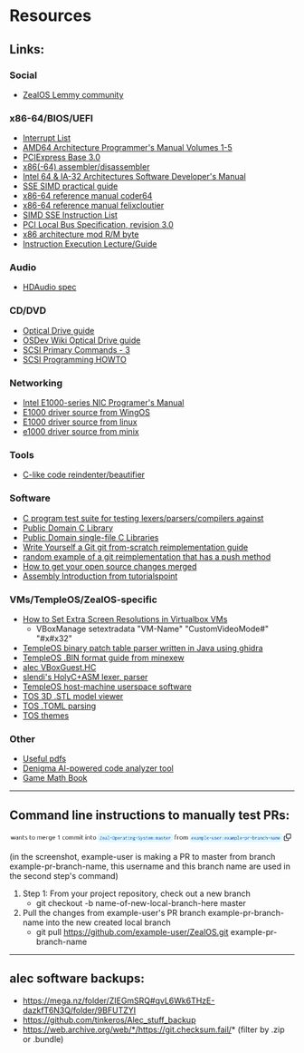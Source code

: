 # Resources

## Links:

### Social
- [ZealOS Lemmy community](https://lemmy.world/c/zealos) 

### x86-64/BIOS/UEFI
- [Interrupt List](http://www.ctyme.com/rbrown.htm)
- [AMD64 Architecture Programmer's Manual Volumes 1-5](https://www.amd.com/system/files/TechDocs/40332.pdf) 
- [PCIExpress Base 3.0](http://akkit.org/info/PCI_Express_Base_r3.0_10Nov10.pdf) 
- [x86(-64) assembler/disassembler](https://defuse.ca/online-x86-assembler.htm#disassembly) 
- [Intel 64 & IA-32 Architectures Software Developer's Manual](https://www.intel.com/content/dam/www/public/us/en/documents/manuals/64-ia-32-architectures-software-developer-instruction-set-reference-manual-325383.pdf) 
- [SSE SIMD practical guide](http://sci.tuomastonteri.fi/programming/sse) 
- [x86-64 reference manual coder64](http://ref.x86asm.net/coder64.html) 
- [x86-64 reference manual felixcloutier](https://www.felixcloutier.com/x86/) 
- [SIMD SSE Instruction List](https://www.officedaytime.com/simd512e/) 
- [PCI Local Bus Specification, revision 3.0](https://www.cl.cam.ac.uk/~djm202/pdf/specifications/pci/PCI_LB3.0_CB-2-6-04.pdf) 
- [x86 architecture mod R/M byte](https://sandpile.org/x86/opc_rm.htm) 
- [Instruction Execution Lecture/Guide](https://staffwww.fullcoll.edu/aclifton/cs241/lecture-instruction-execution.html) 

### Audio
- [HDAudio spec](https://www.intel.com/content/dam/www/public/us/en/documents/product-specifications/high-definition-audio-specification.pdf) 

### CD/DVD
- [Optical Drive guide](https://dev.lovelyhq.com/libburnia/libburn/raw/branch/master/doc/cookbook.txt) 
- [OSDev Wiki Optical Drive guide](https://wiki.osdev.org/Optical_Drive) 
- [SCSI Primary Commands - 3](http://www.13thmonkey.org/documentation/SCSI/spc3r23.pdf) 
- [SCSI Programming HOWTO](https://tldp.org/HOWTO/archived/SCSI-Programming-HOWTO/SCSI-Programming-HOWTO-10.html) 

### Networking
- [Intel E1000-series NIC Programer's Manual](https://www.intel.com/content/dam/doc/manual/pci-pci-x-family-gbe-controllers-software-dev-manual.pdf) 
- [E1000 driver source from WingOS](https://github.com/Supercip971/WingOS/blob/61614042b15c3f8be28de91c276054565596760f/kernel/arch/x86_64/device/network/e1000.cpp) 
- [E1000 driver source from linux](https://github.com/torvalds/linux/tree/master/drivers/net/ethernet/intel/e1000) 
- [e1000 driver source from minix](https://github.com/Stichting-MINIX-Research-Foundation/minix/tree/4db99f4012570a577414fe2a43697b2f239b699e/minix/drivers/net/e1000) 

### Tools
- [C-like code reindenter/beautifier](https://techiedelight.com/tools/clike) 

### Software
- [C program test suite for testing lexers/parsers/compilers against](https://github.com/c-testsuite/c-testsuite/tree/master/tests/single-exec) 
- [Public Domain C Library](https://github.com/DevSolar/pdclib) 
- [Public Domain single-file C Libraries](https://github.com/nothings/stb) 
- [Write Yourself a Git git from-scratch reimplementation guide](https://wyag.thb.lt/) 
- [random example of a git reimplementation that has a push method](https://github.com/Ampferl/avc/blob/master/libavc.py#L80) 
- [How to get your open source changes merged](https://atkinssj.github.io/How-to-PR/ ) 
- [Assembly Introduction from tutorialspoint](https://www.tutorialspoint.com/assembly_programming/assembly_introduction.htm) 

### VMs/TempleOS/ZealOS-specific
- [How to Set Extra Screen Resolutions in Virtualbox VMs](https://winaero.com/set-exact-display-resolution-in-virtualbox-virtual-machine/) 
	- VBoxManage setextradata "VM-Name" "CustomVideoMode#" "#x#x32"
- [TempleOS binary patch table parser written in Java using ghidra](https://github.com/aarzilli/templestuff/blob/master/TempleOS.java) 
- [TempleOS .BIN format guide from minexew](https://minexew.github.io/2020/03/29/templeos-loader-part2.html) 
- [alec VBoxGuest.HC](https://checksum.fail/files/VBoxGuest.HC) 
- [slendi's HolyC+ASM lexer, parser](https://git.xslendi.xyz/slendi/HolyParser) 
- [TempleOS host-machine userspace software](https://github.com/eb-lan/TINE)  
- [TOS 3D .STL model viewer](https://github.com/JeffIrwin/temple-viewer)  
- [TOS .TOML parsing](https://github.com/tinkeros/BETTR)  
- [TOS themes](https://github.com/bramtechs/TempleRicer)  

### Other
- [Useful pdfs](https://github.com/tpn/pdfs) 
- [Denigma AI-powered code analyzer tool](https://www.denigma.app/#demo) 
- [Game Math Book](https://gamemath.com/book/) 

---

## Command line instructions to manually test PRs:

![Image](manual-PR-test.png)

(in the screenshot, example-user is making a PR to master from branch example-pr-branch-name, this username and this branch name are used in the second step's command)

1. Step 1: From your project repository, check out a new branch 
	- git checkout -b name-of-new-local-branch-here master
2. Pull the changes from example-user's PR branch example-pr-branch-name into the new created local branch
	- git pull https://github.com/example-user/ZealOS.git example-pr-branch-name 

---

## alec software backups:

- https://mega.nz/folder/ZIEGmSRQ#qvL6Wk6THzE-dazkfT6N3Q/folder/9BFUTZYI
- https://github.com/tinkeros/Alec_stuff_backup
- https://web.archive.org/web/*/https://git.checksum.fail/* (filter by .zip or .bundle) 
